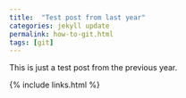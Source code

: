 ```yaml
---
title:  "Test post from last year"
categories: jekyll update
permalink: how-to-git.html
tags: [git]
---
```


This is just a test post from the previous year.

{% include links.html %}
